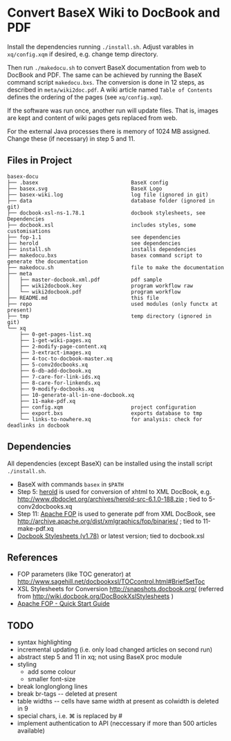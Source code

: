 Convert BaseX Wiki to DocBook and PDF
=====================================

Install the dependencies running  `./install.sh`. Adjust varables in
`xq/config.xqm` if desired, e.g. change temp directory.

Then run `./makedocu.sh` to convert BaseX documentation from web to DocBook and
PDF. The same can be achieved by running the BaseX command script `makedocu.bxs`.
The conversion is done in 12 steps, as described in `meta/wiki2doc.pdf`. A
wiki article named `Table of Contents` defines the ordering of the pages
(see `xq/config.xqm`).

If the software was run once, another run will update files. That is, images
are kept and content of wiki pages gets replaced from web. 

For the external Java processes there is memory of 1024 MB assigned. Change these
(if necessary) in step 5 and 11.



Files in Project
----------------

    basex-docu
    ├── .basex                              BaseX config
    ├── basex.svg                           BaseX Logo
    ├── basex-wiki.log                      log file (ignored in git)
    ├── data                                database folder (ignored in git)
    ├── docbook-xsl-ns-1.78.1               docbook stylesheets, see Dependencies
    ├── docbook.xsl                         includes styles, some customisations
    ├── fop-1.1                             see dependencies
    ├── herold                              see dependencies
    ├── install.sh                          installs dependencies
    ├── makedocu.bxs                        basex command script to generate the documentation
    ├── makedocu.sh                         file to make the documentation
    ├── meta
    │   ├── master-docbook.xml.pdf          pdf sample
    │   ├── wiki2docbook.key                program workflow raw
    │   └── wiki2docbook.pdf                program workflow
    ├── README.md                           this file
    ├── repo                                used modules (only functx at present)
    ├── tmp                                 temp directory (ignored in git)
    └── xq
        ├── 0-get-pages-list.xq
        ├── 1-get-wiki-pages.xq
        ├── 2-modify-page-content.xq
        ├── 3-extract-images.xq
        ├── 4-toc-to-docbook-master.xq
        ├── 5-conv2docbooks.xq
        ├── 6-db-add-docbook.xq
        ├── 7-care-for-link-ids.xq
        ├── 8-care-for-linkends.xq
        ├── 9-modify-docbooks.xq
        ├── 10-generate-all-in-one-docbook.xq
        ├── 11-make-pdf.xq
        ├── config.xqm                      project configuration
        ├── export.bxs                      exports database to tmp
        └── links-to-nowhere.xq             for analysis: check for deadlinks in docbook


Dependencies
------------
All dependencies (except BaseX) can be installed using the install
script `./install.sh`.

* BaseX with commands `basex` in `$PATH`
* Step 5: [herold](http://www.dbdoclet.org/) is used for conversion of xhtml to XML DocBook,
	e.g. http://www.dbdoclet.org/archives/herold-src-6.1.0-188.zip ;
  tied to 5-conv2docbooks.xq
* Step 11: [Apache FOP](http://xmlgraphics.apache.org/fop/) is used to generate pdf from XML DocBook,
	see http://archive.apache.org/dist/xmlgraphics/fop/binaries/ ;
  tied to 11-make-pdf.xq
* [Docbook Stylesheets (v1.78)](http://sourceforge.net/projects/docbook/files/docbook-xsl-ns/1.78.1/) or latest version;
  tied to docbook.xsl


References
----------

* FOP parameters (like TOC generator) at http://www.sagehill.net/docbookxsl/TOCcontrol.html#BriefSetToc
* XSL Stylesheets for Conversion
    http://snapshots.docbook.org/ (referred from http://wiki.docbook.org/DocBookXslStylesheets )
* [Apache FOP - Quick Start Guide](http://xmlgraphics.apache.org/fop/quickstartguide.html)


TODO
----


- syntax highlighting
- incremental updating (i.e. only load changed articles on second run)
- abstract step 5 and 11 in xq; not using BaseX proc module
- styling
  - add some colour
  - smaller font-size
- break longlonglong lines 
- break br-tags -- deleted at present
- table widths -- cells have same width at present as colwidth is deleted in 9
- special chars, i.e. ⌘ is replaced by #
- implement authentication to API (neccessary if more than 500 articles available)

